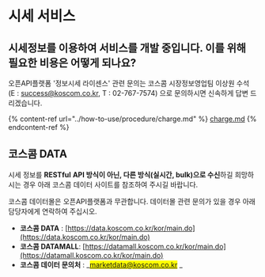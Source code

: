 # 시세 서비스

## 시세정보를 이용하여 서비스를 개발 중입니다. 이를 위해 필요한 비용은 어떻게 되나요?

오픈API플랫폼 '정보시세 라이센스' 관련 문의는 코스콤 시장정보영업팀 이상원 수석 (E : [success@koscom.co.kr](mailto:success@koscom.co.kr), T : 02-767-7574) 으로 문의하시면 신속하게 답변 드리겠습니다.

{% content-ref url="../how-to-use/procedure/charge.md" %}
[charge.md](../how-to-use/procedure/charge.md)
{% endcontent-ref %}

## 코스콤 DATA

시세 정보를 **RESTful** **API 방식이 아닌, 다른 방식(실시간, bulk)으로 수신**하길 희망하시는 경우 아래 코스콤 데이터 사이트를 참조하여 주시길 바랍니다.&#x20;

코스콤 데이터몰은 오픈API플랫폼과 무관합니다. 데이터몰 관련 문의가 있을 경우 아래 담당자에게 연락하여 주십시오.

* **코스콤 DATA** : [https://data.koscom.co.kr/kor/main.do](https://data.koscom.co.kr/kor/main.do)
* **코스콤 DATAMALL**: [https://datamall.koscom.co.kr/kor/main.do](https://datamall.koscom.co.kr/kor/main.do)
* **코스콤 데이터 문의처** : _<mark style="color:blue;">marketdata@koscom.co.kr</mark> _&#x20;

